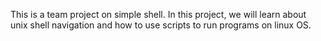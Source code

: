 This is a team project on simple shell.
In this project, we will learn about unix shell navigation and how to use scripts to run programs on linux OS.
